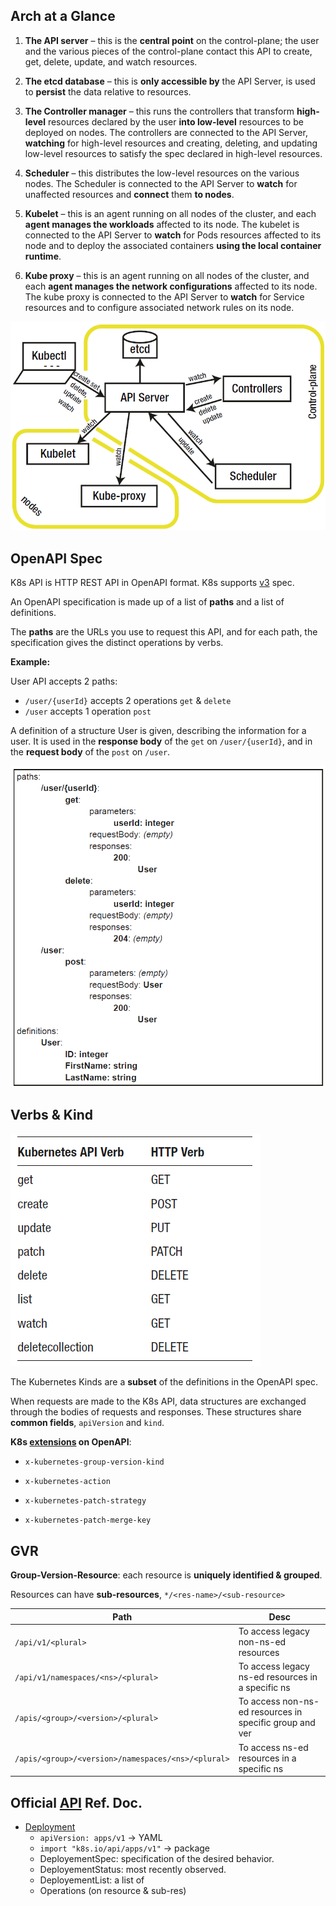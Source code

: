 ## Arch at a Glance

1. **The API server** – this is the **central point** on the control-plane; the user and the various pieces of the control-plane contact this API to create, get, delete, update, and watch resources.
   
2. **The etcd database** – this is **only accessible by** the API Server, is used to **persist** the data relative to resources.
   
3. **The Controller manager** – this runs the controllers that transform **high-level** resources declared by the user **into low-level** resources to be deployed on nodes. The controllers are connected to the API Server, **watching** for high-level resources and creating, deleting, and updating low-level resources to satisfy the spec declared in high-level resources.
   
4. **Scheduler** – this distributes the low-level resources on the various nodes. The Scheduler is connected to the API Server to **watch** for unaffected resources and **connect** them **to nodes**.
    
5. **Kubelet** – this is an agent running on all nodes of the cluster, and each **agent manages the workloads** affected to its node. The kubelet is connected to the API Server to **watch** for Pods resources affected to its node and to deploy the associated containers **using the local container runtime**.
    
6. **Kube proxy** – this is an agent running on all nodes of the cluster, and each **agent manages the network configurations** affected to its node. The kube proxy is connected to the API Server to **watch** for Service resources and to configure associated network rules on its node.

  

![image-20240806153859633](./01_k8s_api_intro.assets/image-20240806153859633.png)



## OpenAPI Spec

K8s API is HTTP REST API in OpenAPI format. K8s supports [v3](https://github.com/kubernetes/kubernetes/tree/master/api/openapi-spec) spec.

An OpenAPI specification is made up of a list of **paths** and a list of definitions.

The **paths** are the URLs you use to request this API, and for each path, the specification gives the distinct operations by verbs.

**Example:**

User API accepts 2 paths:

- `/user/{userId}` accepts 2 operations `get` & `delete`
- `/user` accepts  1 operation `post`

A definition of a structure User is given, describing the information for a
user. It is used in the **response body** of the `get` on `/user/{userId}`, and in the **request body** of the `post` on `/user`.



![image-20240806154915226](./01_k8s_api_intro.assets/image-20240806154915226.png)



## Verbs & Kind



![image-20240806155559056](./01_k8s_api_intro.assets/image-20240806155559056.png)



The Kubernetes Kinds are a **subset** of the definitions in the OpenAPI spec.

When requests are made to the K8s API, data structures are exchanged through the bodies of requests and responses. These structures share **common fields**, `apiVersion` and `kind`.

**K8s [extensions](https://github.com/kubernetes/kubernetes/tree/master/api/openapi-spec#vendor-extensions) on OpenAPI**:

- `x-kubernetes-group-version-kind`

- `x-kubernetes-action`

- `x-kubernetes-patch-strategy`

- `x-kubernetes-patch-merge-key`

## GVR

**Group-Version-Resource**: each resource is **uniquely identified & grouped**.

Resources can have **sub-resources**, `*/<res-name>/<sub-resource>`

| Path                                               | Desc                                                    |
| -------------------------------------------------- | ------------------------------------------------------- |
| `/api/v1/<plural>`                                 | To access legacy non-ns-ed resources                    |
| `/api/v1/namespaces/<ns>/<plural>`                 | To access legacy ns-ed resources in a specific ns       |
| `/apis/<group>/<version>/<plural>`                 | To access non-ns-ed resources in specific group and ver |
| `/apis/<group>/<version>/namespaces/<ns>/<plural>` | To access ns-ed resources in a specific ns              |

## Official [API](https://kubernetes.io/docs/reference/kubernetes-api/) Ref. Doc.

- [Deployment](https://kubernetes.io/docs/reference/kubernetes-api/workload-resources/deployment-v1/)
  - `apiVersion: apps/v1`         → YAML
  - `import "k8s.io/api/apps/v1"` → package
  - DeployementSpec: specification of the desired behavior.
  - DeployementStatus: most recently observed.
  - DeployementList: a list of
  - Operations (on resource & sub-res)

